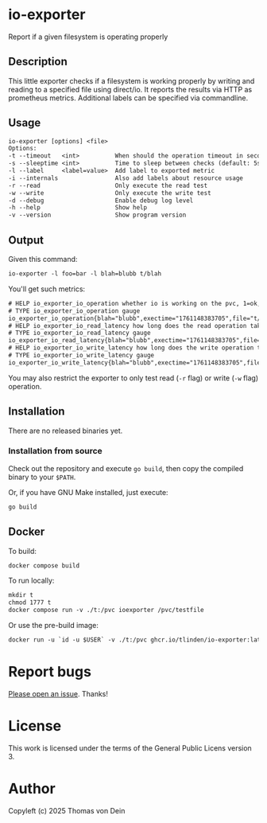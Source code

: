 # io-exporter

Report if a given filesystem is operating properly

## Description

This little exporter checks if a filesystem is working properly by
writing and reading to a specified file using direct/io. It reports
the results via HTTP as prometheus metrics. Additional labels can be
specified via commandline.

## Usage

```default
io-exporter [options] <file>
Options:
-t --timeout   <int>          When should the operation timeout in seconds
-s --sleeptime <int>          Time to sleep between checks (default: 5s)
-l --label     <label=value>  Add label to exported metric
-i --internals                Also add labels about resource usage
-r --read                     Only execute the read test
-w --write                    Only execute the write test
-d --debug                    Enable debug log level
-h --help                     Show help
-v --version                  Show program version
```

## Output

Given this command:

```default
io-exporter -l foo=bar -l blah=blubb t/blah
```

You'll get such metrics:

```default
# HELP io_exporter_io_operation whether io is working on the pvc, 1=ok, 0=fail
# TYPE io_exporter_io_operation gauge
io_exporter_io_operation{blah="blubb",exectime="1761148383705",file="t/blah",foo="bar",maxwait="1"} 1
# HELP io_exporter_io_read_latency how long does the read operation take in seconds
# TYPE io_exporter_io_read_latency gauge
io_exporter_io_read_latency{blah="blubb",exectime="1761148383705",file="t/blah",foo="bar",maxwait="1"} 0.0040411716
# HELP io_exporter_io_write_latency how long does the write operation take in seconds
# TYPE io_exporter_io_write_latency gauge
io_exporter_io_write_latency{blah="blubb",exectime="1761148383705",file="t/blah",foo="bar",maxwait="1"} 0
```

You may  also restrict the exporter  to only test read  (`-r` flag) or
write (`-w` flag) operation.

## Installation

There are no released binaries yet.

### Installation from source

Check out the repository and execute `go build`, then copy the
compiled binary to your `$PATH`.

Or, if you have GNU Make installed, just execute:

```default
go build
```

## Docker

To build:

```default
docker compose build
```

To run locally:

```default
mkdir t
chmod 1777 t
docker compose run -v ./t:/pvc ioexporter /pvc/testfile
```

Or use the pre-build image:

```default
docker run -u `id -u $USER` -v ./t:/pvc ghcr.io/tlinden/io-exporter:latest /pvc/testfile
```

# Report bugs

[Please open an issue](https://github.com/TLINDEN/io-exporter/issues). Thanks!

# License

This work is licensed under the terms of the General Public Licens
version 3.

# Author

Copyleft (c) 2025 Thomas von Dein
